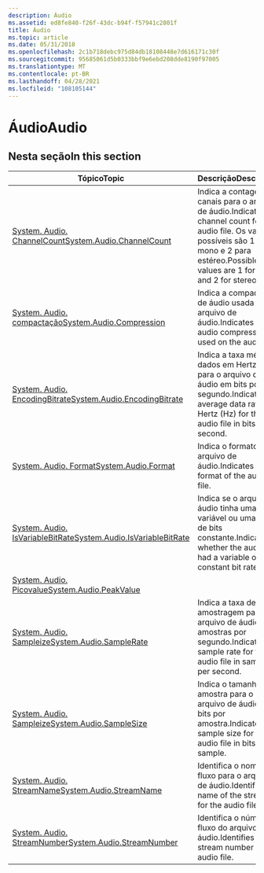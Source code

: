 ```yaml
---
description: Áudio
ms.assetid: ed8fe840-f26f-43dc-b94f-f57941c2801f
title: Áudio
ms.topic: article
ms.date: 05/31/2018
ms.openlocfilehash: 2c1b718debc975d84db18108448e7d616171c30f
ms.sourcegitcommit: 95685061d5b0333bbf9e6ebd208dde8190f97005
ms.translationtype: MT
ms.contentlocale: pt-BR
ms.lasthandoff: 04/28/2021
ms.locfileid: "108105144"
---
```

# <a name="audio"></a><span data-ttu-id="fe60f-103">Áudio</span><span class="sxs-lookup"><span data-stu-id="fe60f-103">Audio</span></span>

## <a name="in-this-section"></a><span data-ttu-id="fe60f-104">Nesta seção</span><span class="sxs-lookup"><span data-stu-id="fe60f-104">In this section</span></span>



| <span data-ttu-id="fe60f-105">Tópico</span><span class="sxs-lookup"><span data-stu-id="fe60f-105">Topic</span></span>                                                                                        | <span data-ttu-id="fe60f-106">Descrição</span><span class="sxs-lookup"><span data-stu-id="fe60f-106">Description</span></span>                                                                                                 |
|----------------------------------------------------------------------------------------------|-------------------------------------------------------------------------------------------------------------|
| [<span data-ttu-id="fe60f-107">System. Audio. ChannelCount</span><span class="sxs-lookup"><span data-stu-id="fe60f-107">System.Audio.ChannelCount</span></span>](./props-system-audio-channelcount.md)<br/>           | <span data-ttu-id="fe60f-108">Indica a contagem de canais para o arquivo de áudio.</span><span class="sxs-lookup"><span data-stu-id="fe60f-108">Indicates the channel count for the audio file.</span></span> <span data-ttu-id="fe60f-109">Os valores possíveis são 1 para mono e 2 para estéreo.</span><span class="sxs-lookup"><span data-stu-id="fe60f-109">Possible values are 1 for mono and 2 for stereo.</span></span><br/> |
| [<span data-ttu-id="fe60f-110">System. Audio. compactação</span><span class="sxs-lookup"><span data-stu-id="fe60f-110">System.Audio.Compression</span></span>](./props-system-audio-compression.md)<br/>             | <span data-ttu-id="fe60f-111">Indica a compactação de áudio usada no arquivo de áudio.</span><span class="sxs-lookup"><span data-stu-id="fe60f-111">Indicates the audio compression used on the audio file.</span></span><br/>                                          |
| [<span data-ttu-id="fe60f-112">System. Audio. EncodingBitrate</span><span class="sxs-lookup"><span data-stu-id="fe60f-112">System.Audio.EncodingBitrate</span></span>](./props-system-audio-encodingbitrate.md)<br/>     | <span data-ttu-id="fe60f-113">Indica a taxa média de dados em Hertz (Hz) para o arquivo de áudio em bits por segundo.</span><span class="sxs-lookup"><span data-stu-id="fe60f-113">Indicates the average data rate in Hertz (Hz) for the audio file in bits per second.</span></span><br/>             |
| [<span data-ttu-id="fe60f-114">System. Audio. Format</span><span class="sxs-lookup"><span data-stu-id="fe60f-114">System.Audio.Format</span></span>](./props-system-audio-format.md)<br/>                       | <span data-ttu-id="fe60f-115">Indica o formato do arquivo de áudio.</span><span class="sxs-lookup"><span data-stu-id="fe60f-115">Indicates the format of the audio file.</span></span><br/>                                                          |
| [<span data-ttu-id="fe60f-116">System. Audio. IsVariableBitRate</span><span class="sxs-lookup"><span data-stu-id="fe60f-116">System.Audio.IsVariableBitRate</span></span>](./props-system-audio-isvariablebitrate.md)<br/> | <span data-ttu-id="fe60f-117">Indica se o arquivo de áudio tinha uma variável ou uma taxa de bits constante.</span><span class="sxs-lookup"><span data-stu-id="fe60f-117">Indicates whether the audio file had a variable or constant bit rate.</span></span><br/>                            |
| [<span data-ttu-id="fe60f-118">System. Audio. Picovalue</span><span class="sxs-lookup"><span data-stu-id="fe60f-118">System.Audio.PeakValue</span></span>](./props-system-audio-peakvalue.md)<br/>                 |                                                                                                             |
| [<span data-ttu-id="fe60f-119">System. Audio. Sampleize</span><span class="sxs-lookup"><span data-stu-id="fe60f-119">System.Audio.SampleRate</span></span>](./props-system-audio-samplerate.md)<br/>               | <span data-ttu-id="fe60f-120">Indica a taxa de amostragem para o arquivo de áudio em amostras por segundo.</span><span class="sxs-lookup"><span data-stu-id="fe60f-120">Indicates the sample rate for the audio file in samples per second.</span></span><br/>                              |
| [<span data-ttu-id="fe60f-121">System. Audio. Sampleize</span><span class="sxs-lookup"><span data-stu-id="fe60f-121">System.Audio.SampleSize</span></span>](./props-system-audio-samplesize.md)<br/>               | <span data-ttu-id="fe60f-122">Indica o tamanho da amostra para o arquivo de áudio em bits por amostra.</span><span class="sxs-lookup"><span data-stu-id="fe60f-122">Indicates the sample size for the audio file in bits per sample.</span></span><br/>                                 |
| [<span data-ttu-id="fe60f-123">System. Audio. StreamName</span><span class="sxs-lookup"><span data-stu-id="fe60f-123">System.Audio.StreamName</span></span>](./props-system-audio-streamname.md)<br/>               | <span data-ttu-id="fe60f-124">Identifica o nome do fluxo para o arquivo de áudio.</span><span class="sxs-lookup"><span data-stu-id="fe60f-124">Identifies the name of the stream for the audio file.</span></span><br/>                                            |
| [<span data-ttu-id="fe60f-125">System. Audio. StreamNumber</span><span class="sxs-lookup"><span data-stu-id="fe60f-125">System.Audio.StreamNumber</span></span>](./props-system-audio-streamnumber.md)<br/>           | <span data-ttu-id="fe60f-126">Identifica o número de fluxo do arquivo de áudio.</span><span class="sxs-lookup"><span data-stu-id="fe60f-126">Identifies the stream number of the audio file.</span></span><br/>                                                  |



 

 

 
